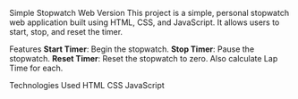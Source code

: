 Simple Stopwatch Web Version
  This project is a simple, personal stopwatch web application built using HTML, CSS, and JavaScript. It allows users to start, stop, and reset the timer.

Features
**Start Timer**: Begin the stopwatch.
**Stop Timer**: Pause the stopwatch.
**Reset Timer**: Reset the stopwatch to zero.
Also calculate Lap Time for each.

Technologies Used
HTML
CSS
JavaScript
